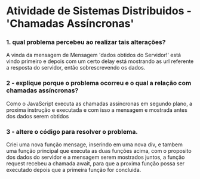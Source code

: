 # Atividade de Sistemas Distribuidos - 'Chamadas Assíncronas'
<h3>1. qual problema percebeu ao realizar tais alterações?</h3>
<p>A vinda da mensagem de Mensagem 'dados obtidos do Servidor!' está vindo primeiro e depois com um certo delay está mostrando as url referente a resposta do servidor, então sobrescrevendo os dados.</p>
<h3>2 - explique porque o problema ocorreu e o qual a relação com chamadas assíncronas?</h3>
<p>Como o JavaScript executa as chamadas assincronas em segundo plano, a proxima instrução e executada e com isso a mensagem e mostrada antes dos dados serem obtidos</p>
<h3>3 - altere o código para resolver o problema.</h3>
<p>Criei uma nova função mensage, inserindo em uma nova div, e tambem uma função principal que executa as duas funções acima, com o proposito dos dados do servidor e a mensagem serem mostrados juntos, a função request recebeu a chamada await, para que a proxima função possa ser executado depois que a primeira função for concluida. </p>
